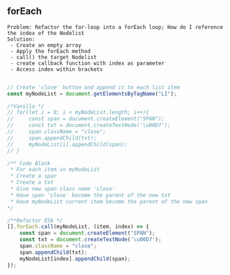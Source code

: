 ## forEach
    Problem: Refactor the for-loop into a forEach loop; How do I reference the index of the Nodelist
    Solution:
     - Create an empty array 
     - Apply the forEach method
     - call() the target Nodelist
     - create callback function with index as parameter
     - Access index within brackets
```js

// Create 'close' button and append it to each list item 
const myNodeList = document.getElementsByTagName("LI");

/*Vanilla */
// for(let i = 0; i < myNodeList.length; i++){
//     const span = document.createElement("SPAN");
//     const txt = document.createTextNode('\u00D7');
//     span.className = "close";
//     span.appendChild(txt);
//     myNodeList[i].appendChild(span);
// }

/** Code Block
 * For each item in myNodeList
 * Create a span
 * Create a txt
 * Give new span class name 'close'
 * Have span 'close' become the parent of the new txt
 * Have myNodeList current item become the parent of the new span 
*/

/**Refactor ES6 */
[].forEach.call(myNodeList, (item, index) => {
    const span = document.createElement("SPAN"); 
    const txt = document.createTextNode('\u00D7');
    span.className = "close";
    span.appendChild(txt);
    myNodeList[index].appendChild(span);
});

```
